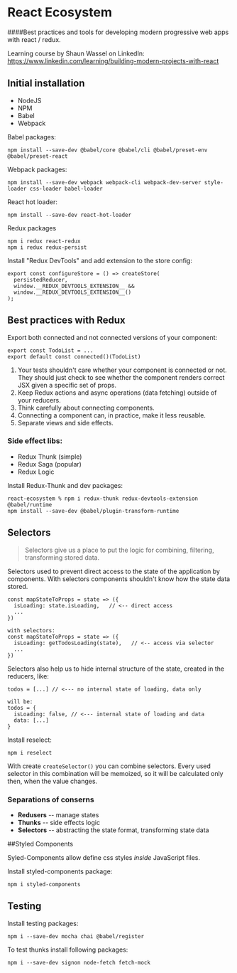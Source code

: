 # React Ecosystem

####Best practices and tools for developing modern progressive web apps with react / redux.

Learning course by Shaun Wassel on LinkedIn:
https://www.linkedin.com/learning/building-modern-projects-with-react

## Initial installation
- NodeJS
- NPM
- Babel 
- Webpack

Babel packages: 

    npm install --save-dev @babel/core @babel/cli @babel/preset-env @babel/preset-react
Webpack packages:

    npm install --save-dev webpack webpack-cli webpack-dev-server style-loader css-loader babel-loader
React hot loader:

    npm install --save-dev react-hot-loader
Redux packages

    npm i redux react-redux
    npm i redux redux-persist

Install "Redux DevTools" and add extension to the store config:
```
export const configureStore = () => createStore(
  persistedReducer,
  window.__REDUX_DEVTOOLS_EXTENSION__ &&
  window.__REDUX_DEVTOOLS_EXTENSION__()
);
```

## Best practices with Redux
Export both connected and not connected versions of your component:
```
export const TodoList = ...
export default const connected()(TodoList)
```

1. Your tests shouldn't care whether your component is connected or not. They should just check to see whether the component renders correct JSX given a specific set of props.
2. Keep Redux actions and async operations (data fetching) outside of your reducers.
3. Think carefully about connecting components.
4. Connecting a component can, in practice, make it less reusable.
5. Separate views and side effects.
 
### Side effect libs:
- Redux Thunk (simple)
- Redux Saga (popular)
- Redux Logic

Install Redux-Thunk and dev packages:

    react-ecosystem % npm i redux-thunk redux-devtools-extension @babel/runtime
    npm install --save-dev @babel/plugin-transform-runtime

## Selectors

> Selectors give us a place to put the logic for combining, filtering, transforming stored data.

Selectors used to prevent direct access to the state of the application by components. With selectors components shouldn't know how the state data stored.
```
const mapStateToProps = state => ({
  isLoading: state.isLoading,   // <-- direct access
  ...
})

with selectors:
const mapStateToProps = state => ({
  isLoading: getTodosLoading(state),   // <-- access via selector
  ...
})
```
Selectors also help us to hide internal structure of the state, created in the reducers, like:
```
todos = [...] // <--- no internal state of loading, data only

will be:
todos = {
  isLoading: false, // <--- internal state of loading and data
  data: [...]
}
```
Install reselect:

    npm i reselect
With create `createSelector()` you can combine selectors. Every used selector in this combination will be memoized, so it will be calculated only then, when the value changes. 

### Separations of conserns
- **Redusers** -- manage states
- **Thunks** -- side effects logic 
- **Selectors** -- abstracting the state format, transforming state data


##Styled Components

Syled-Components allow define css styles _inside_ JavaScript files.

Install styled-components package:

    npm i styled-components

## Testing

Install testing packages:

    npm i --save-dev mocha chai @babel/register

To test thunks install following packages:

    npm i --save-dev signon node-fetch fetch-mock
    
